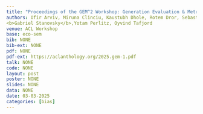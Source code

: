 ```yaml
---
title: "Proceedings of the GEM^2 Workshop: Generation Evaluation & Metrics"
authors: Ofir Arviv, Miruna Clinciu, Kaustubh Dhole, Rotem Dror, Sebastian Gehrmann, Eliya Habba, Itay Itzhak, Simon Mille, Enrico Santus, João Sedoc, Michal Shmueli Scheuer,
<b>Gabriel Stanovsky</b>,Yotam Perlitz, Oyvind Tafjord
venue: ACL Workshop
base: eco-sem
bib: NONE
bib-ext: NONE
pdf: NONE
pdf-ext: https://aclanthology.org/2025.gem-1.pdf
talk: NONE
code: NONE
layout: post
poster: NONE
slides: NONE
data: NONE
date: 03-03-2025
categories: [bias]
---
```


